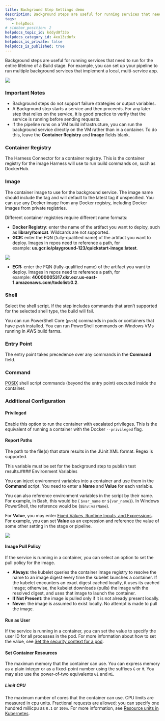 ```yaml
---
title: Background Step Settings demo
description: Background steps are useful for running services that need to run for the entire lifetime of a build. Use cases include running services for a local, multi-service app.
tags: 
   - helpDocs
# sidebar_position: 2
helpdocs_topic_id: kddyd0f33o
helpdocs_category_id: 4xo13zdnfx
helpdocs_is_private: false
helpdocs_is_published: true
---
```


Background steps are useful for running services that need to run for the entire lifetime of a Build stage. For example, you can set up your pipeline to run multiple background services that implement a local, multi-service app. 

![](./static/background-step-settings-07.png)

### Important Notes

* Background steps do not support failure strategies or output variables.
* A Background step starts a service and then proceeds. For any later step that relies on the service, it is good practice to verify that the service is running before sending requests.
* If the pipeline runs on a VM build infrastructure, you can run the background service directly on the VM rather than in a container. To do this, leave the **Container Registry** and **Image** fields blank.

### Container Registry

The Harness Connector for a container registry. This is the container registry for the image Harness will use to run build commands on, such as DockerHub.

### Image

The container image to use for the background service. The image name should include the tag and will default to the latest tag if unspecified. You can use any Docker image from any Docker registry, including Docker images from private registries.

Different container registries require different name formats:

* **Docker Registry:** enter the name of the artifact you want to deploy, such as **library/tomcat**. Wildcards are not supported.
* **GCR:** enter the FQN (fully-qualified name) of the artifact you want to deploy. Images in repos need to reference a path, for example: **us.gcr.io/playground-123/quickstart-image:latest**.

![](./static/background-step-settings-08.png)

* **ECR:** enter the FQN (fully-qualified name) of the artifact you want to deploy. Images in repos need to reference a path, for example: **40000005317.dkr.ecr.us-east-1.amazonaws.com/todolist:0.2**.

### Shell

Select the shell script. If the step includes commands that aren’t supported for the selected shell type, the build will fail.

You can run PowerShell Core (`pwsh`) commands in pods or containers that have `pwsh` installed. You can run PowerShell commands on Windows VMs running in AWS build farms.

### Entry Point

The entry point takes precedence over any commands in the **Command** field.

### Command

[POSIX](https://www.grymoire.com/Unix/Sh.html) shell script commands (beyond the entry point) executed inside the container.

### Additional Configuration

#### Privileged

Enable this option to run the container with escalated privileges. This is the equivalent of running a container with the Docker `--privileged` flag.

#### Report Paths

The path to the file(s) that store results in the JUnit XML format. Regex is supported.

This variable must be set for the background step to publish test results.#### Environment Variables

You can inject environment variables into a container and use them in the **Command** script. You need to enter a **Name** and **Value** for each variable.

You can also reference environment variables in the script by their name. For example, in Bash, this would be ( `$var_name` or `${var_name}`). In Windows PowerShell, the reference would be (`$Env:varName`).

For **Value**, you may enter [Fixed Values, Runtime Inputs, and Expressions](https://docs.harness.io/article/f6yobn7iq0-runtime-inputs). For example, you can set **Value** as an expression and reference the value of some other setting in the stage or pipeline.

![](./static/background-step-settings-09.png)

#### Image Pull Policy

If the service is running in a container, you can select an option to set the pull policy for the image.

* **Always**: the kubelet queries the container image registry to resolve the name to an image digest every time the kubelet launches a container. If the kubelet encounters an exact digest cached locally, it uses its cached image; otherwise, the kubelet downloads (pulls) the image with the resolved digest, and uses that image to launch the container.
* **If Not Present**: the image is pulled only if it is not already present locally.
* **Never**: the image is assumed to exist locally. No attempt is made to pull the image.

#### Run as User

If the service is running in a container, you can set the value to specify the user ID for all processes in the pod. For more information about how to set the value, see [Set the security context for a pod](https://kubernetes.io/docs/tasks/configure-pod-container/security-context/#set-the-security-context-for-a-pod).

#### Set Container Resources

The maximum memory that the container can use. You can express memory as a plain integer or as a fixed-point number using the suffixes `G` or `M`. You may also use the power-of-two equivalents `Gi` and `Mi`.

##### Limit CPU

The maximum number of cores that the container can use. CPU limits are measured in cpu units. Fractional requests are allowed; you can specify one hundred millicpu as `0.1` or `100m`. For more information, see [Resource units in Kubernetes](https://kubernetes.io/docs/concepts/configuration/manage-resources-containers/#resource-units-in-kubernetes).


